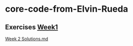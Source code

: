 
# core-code-from-Elvin-Rueda




## Exercises [Week1](https://github.com/atralice/Curso.Prep.Henry/blob/solution/02-JS-I/homework/homework.js)

<a href="https://github.com/jepon26/core-code-from-Elvin-Rueda/blob/main/Week%202">Week 2 Solutions.md</a>


